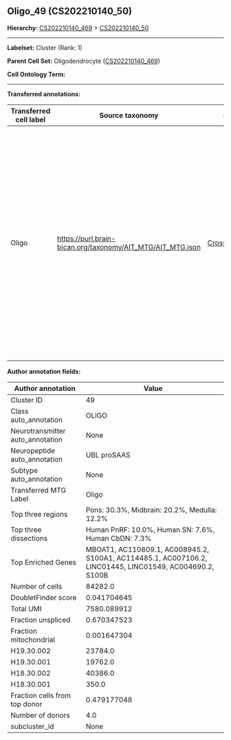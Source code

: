 ## Oligo_49 (CS202210140_50)
<b>Hierarchy: </b>
[CS202210140_469](https://purl.brain-bican.org/taxonomy/CS202210140#CS202210140_469) >
[CS202210140_50](https://purl.brain-bican.org/taxonomy/CS202210140#CS202210140_50)

---


**Labelset:** Cluster (Rank: 1)

**Parent Cell Set:** Oligodendrocyte ([CS202210140_469](https://purl.brain-bican.org/taxonomy/CS202210140#CS202210140_469))



**Cell Ontology Term:** 

[MARKER GENES.]: #


---

[TRANSFERRED ANNOTATIONS.]: #


**Transferred annotations:**

| Transferred cell label | Source taxonomy | Source node accession | Algorithm name | Comment |
|------------------------|-----------------|-----------------------|----------------|---------|
|Oligo|https://purl.brain-bican.org/taxonomy/AIT_MTG/AIT_MTG.json|[CrossArea_subclass:491edde6ce](https://purl.brain-bican.org/taxonomy/AIT_MTG#CrossArea_subclass_491edde6ce)||We performed PCA (50 components) on our full dataset, trained a random forest classifier (scikit-learn, class_ weight=‘balanced’, max_depth=50) on the MTG labels, and then predicted labels for all cells. We labeled each cluster with the mode of its constituent cells if two conditions were met: more than 0.8 of predicted labels matched the mode, and the mean probability of these pre- dictions was greater than 0.8.|

[AUTHOR ANNOTATION FIELDS.]: #


**Author annotation fields:**

| Author annotation | Value |
|-------------------|-------|
|Cluster ID|49|
|Class auto_annotation|OLIGO|
|Neurotransmitter auto_annotation|None|
|Neuropeptide auto_annotation|UBL proSAAS|
|Subtype auto_annotation|None|
|Transferred MTG Label|Oligo|
|Top three regions|Pons: 30.3%, Midbrain: 20.2%, Medulla: 12.2%|
|Top three dissections|Human PnRF: 10.0%, Human SN: 7.6%, Human CbDN: 7.3%|
|Top Enriched Genes|MBOAT1, AC110809.1, AC008945.2, S100A1, AC114485.1, AC007106.2, LINC01445, LINC01549, AC004690.2, S100B|
|Number of cells|84282.0|
|DoubletFinder score|0.041704645|
|Total UMI|7580.089912|
|Fraction unspliced|0.670347523|
|Fraction mitochondrial|0.001647304|
|H19.30.002|23784.0|
|H19.30.001|19762.0|
|H18.30.002|40386.0|
|H18.30.001|350.0|
|Fraction cells from top donor|0.479177048|
|Number of donors|4.0|
|subcluster_id|None|

